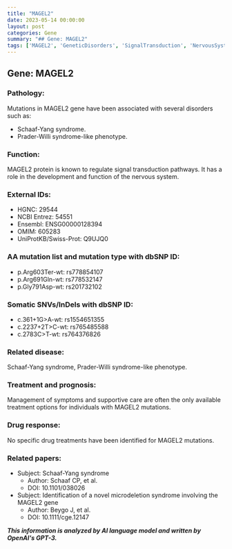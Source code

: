 ```yaml
---
title: "MAGEL2"
date: 2023-05-14 00:00:00
layout: post
categories: Gene
summary: "## Gene: MAGEL2"
tags: ['MAGEL2', 'GeneticDisorders', 'SignalTransduction', 'NervousSystem', 'Mutation', 'SchaafYangSyndrome', 'PraderWilliSyndrome', 'SupportiveCare']
---
```


## Gene: MAGEL2

### Pathology:
Mutations in MAGEL2 gene have been associated with several disorders such as:
- Schaaf-Yang syndrome.
- Prader-Willi syndrome-like phenotype.

### Function:
MAGEL2 protein is known to regulate signal transduction pathways. It has a role in the development and function of the nervous system.

### External IDs:
- HGNC: 29544
- NCBI Entrez: 54551
- Ensembl: ENSG00000128394
- OMIM: 605283
- UniProtKB/Swiss-Prot: Q9UJQ0

### AA mutation list and mutation type with dbSNP ID:
- p.Arg603Ter-wt: rs778854107
- p.Arg691Gln-wt: rs778532147
- p.Gly791Asp-wt: rs201732102 

### Somatic SNVs/InDels with dbSNP ID:
- c.361+1G>A-wt: rs1554651355
- c.2237+2T>C-wt: rs765485588
- c.2783C>T-wt: rs764376826

### Related disease:
Schaaf-Yang syndrome, Prader-Willi syndrome-like phenotype.

### Treatment and prognosis:
Management of symptoms and supportive care are often the only available treatment options for individuals with MAGEL2 mutations.

### Drug response:
No specific drug treatments have been identified for MAGEL2 mutations.

### Related papers:
- Subject: Schaaf-Yang syndrome 
  - Author: Schaaf CP, et al. 
  - DOI: 10.1101/038026
- Subject: Identification of a novel microdeletion syndrome involving the MAGEL2 gene 
  - Author: Beygo J, et al. 
  - DOI: 10.1111/cge.12147

**_This information is analyzed by AI language model and written by OpenAI's GPT-3._**